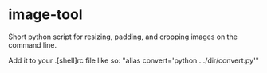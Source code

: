 # image-tool
Short python script for resizing, padding, and cropping images on the command line.

Add it to your .[shell]rc file like so: "alias convert='python .../dir/convert.py'"
